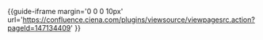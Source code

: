 <div class="description">

{{guide-iframe margin='0 0 0 10px'
url='https://confluence.ciena.com/plugins/viewsource/viewpagesrc.action?pageId=147134409'
}}

</div>
